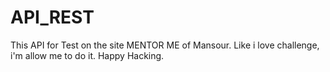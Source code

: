 # API_REST
This API for Test on the site MENTOR ME of Mansour. Like i love challenge, i'm allow me to do it. Happy Hacking.
